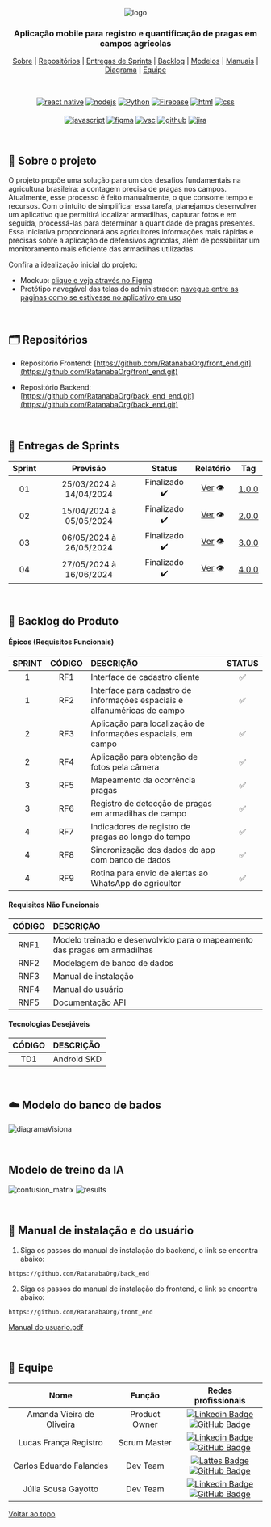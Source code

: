 <div align="center" id="menu">

![logo](https://github.com/RatanabaOrg/documentacao/assets/100284976/7b21818b-6819-48de-91a1-c8eda618f640)

<h3> Aplicação mobile para registro e quantificação de pragas em campos agrícolas </h3>

<p>
    <a href="#sobre">Sobre</a> | 
    <a href="#repositorios">Repositórios</a> | 
    <a href="#entrega">Entregas de Sprints</a> |
    <a href="#backlog">Backlog</a> | 
    <a href="#modelos">Modelos</a> | 
    <a href="#manuais">Manuais</a> | 
    <a href="#modelo">Diagrama</a> | 
    <a href="#equipe">Equipe</a>
</p>

<br>

 <a href="https://pt-br.reactjs.org/" target="blank"><img align="center" src="https://img.shields.io/badge/React-20232A?style=for-the-badge&logo=react&logoColor=61DAFB" alt="react native"/></a> 
 <a href="https://nodejs.org/en/about/" target="blank"><img align="center" src="https://img.shields.io/badge/Node.js-20232A?style=for-the-badge&logo=node.js&logoColor=43853D" alt="nodejs"/></a>
 <a href="https://www.python.org/" target="blank"><img align="center" src="https://img.shields.io/badge/Python-20232A?style=for-the-badge&logo=python&logoColor=blue" alt="Python"/></a>
 <a href="https://firebase.google.com/?hl=pt" target="blank"><img align="center" src="https://img.shields.io/badge/Firebase-20232A?style=for-the-badge&logo=firebase&logoColor=F7DF1E" alt="Firebase"/></a>
 <a href="https://developer.mozilla.org/pt-BR/docs/Web/HTML" target="blank"><img align="center" src="https://img.shields.io/badge/HTML5-20232A?style=for-the-badge&logo=html5&logoColor=orange" alt="html"/></a>
 <a href="https://developer.mozilla.org/pt-BR/docs/Web/CSS" target="blank"><img align="center" src="https://img.shields.io/badge/CSS3-20232A?style=for-the-badge&logo=css3&logoColor=blue" alt="css"/></a> <br><br>
 <a href="https://developer.mozilla.org/pt-BR/docs/Web/JavaScript" target="blank"><img align="center" src="https://img.shields.io/badge/JavaScript-20232A?style=for-the-badge&logo=javascript&logoColor=F7DF1E" alt="javascript"/></a> 
 <a href="http://www.figma.com" target="blank"><img align="center" src="https://img.shields.io/badge/Figma-20232A?style=for-the-badge&logo=figma&logoColor=white" alt="figma"/></a> 
 <a href="https://code.visualstudio.com/" target="blank"><img align="center" src="https://img.shields.io/badge/Visual_Studio_Code-20232A?style=for-the-badge&logo=visual%20studio%20code&logoColor=blue" alt="vsc"/></a> 
 <a href="https://github.com/" target="blank"><img align="center" src="https://img.shields.io/badge/GitHub-20232A?style=for-the-badge&logo=github&logoColor=white" alt="github"/></a> 
 <a href="https://www.atlassian.com/br/software/jira/guides/getting-started/introduction" target="blank"><img align="center" src="https://img.shields.io/badge/Jira-20232A?style=for-the-badge&logo=Jira&logoColor=blue" alt="jira"/></a>

</div> 

<br>

<span id="sobre">

## :pencil: Sobre o projeto

 O projeto propõe uma solução para um dos desafios fundamentais na agricultura brasileira: a contagem precisa de pragas nos campos. Atualmente, esse processo é feito manualmente, o que consome tempo e recursos. Com o intuito de simplificar essa tarefa, planejamos desenvolver um aplicativo que permitirá localizar armadilhas, capturar fotos e em seguida, processá-las para determinar a quantidade de pragas presentes. Essa iniciativa proporcionará aos agricultores informações mais rápidas e precisas sobre a aplicação de defensivos agrícolas, além de possibilitar um monitoramento mais eficiente das armadilhas utilizadas.

Confira a idealização inicial do projeto:

 - Mockup: [clique e veja através no Figma](https://www.figma.com/file/3lNlsnaBP7DkxzIIA7MGMz/api-5-Visiona?type=design&node-id=101-2&mode=design&t=6Q8tlAtnp1GMS03l-0) 
 - Protótipo navegável das telas do administrador: [navegue entre as páginas como se estivesse no aplicativo em uso](https://www.figma.com/proto/3lNlsnaBP7DkxzIIA7MGMz/api-5-Visiona?type=design&node-id=152-4847&t=dK9D6RtiEPNcLqvm-0&scaling=scale-down&page-id=152%3A2818&starting-point-node-id=152%3A4847&show-proto-sidebar=1)

<br>

<span id="repositorios">

<h2> 🗂 Repositórios </h2>

- Repositório Frontend: [https://github.com/RatanabaOrg/front_end.git](https://github.com/RatanabaOrg/front_end.git)

- Repositório Backend: [https://github.com/RatanabaOrg/back_end_end.git](https://github.com/RatanabaOrg/back_end.git)

<br>

<span id="entrega">

## 🏁 Entregas de Sprints
| Sprint |        Previsão         |      Status      |     Relatório     |   Tag   |
| :----: | :---------------------: | :--------------: | :---------------: | :------:|
|   01   | 25/03/2024 à 14/04/2024 |  Finalizado ✔️  | [Ver](https://github.com/RatanabaOrg/documentacao/tree/main/Sprint_1) 👁️ | [1.0.0](https://github.com/RatanabaOrg/documentacao/releases/tag/v1.0.0)|
|   02   | 15/04/2024 à 05/05/2024 |  Finalizado ✔️  | [Ver](https://github.com/RatanabaOrg/documentacao/tree/main/Sprint_2) 👁️ | [2.0.0](https://github.com/RatanabaOrg/documentacao/releases/tag/v2.0.0) |
|   03   | 06/05/2024 à 26/05/2024 |  Finalizado ✔️  | [Ver](https://github.com/RatanabaOrg/documentacao/tree/main/Sprint_3) 👁️ | [3.0.0](https://github.com/RatanabaOrg/documentacao/releases/tag/v3.0.0) |
|   04   | 27/05/2024 à 16/06/2024 |  Finalizado ✔️  | [Ver](https://github.com/RatanabaOrg/documentacao/tree/main/Sprint_4) 👁️ | [4.0.0](https://github.com/RatanabaOrg/documentacao/releases/tag/v4.0.0) |

<br>

<span id="backlog">  

## :pushpin: Backlog do Produto  

 #### Épicos (Requisitos Funcionais) 

| SPRINT | CÓDIGO | DESCRIÇÃO                                                                     | STATUS |
| :----: | :----: | :---------------------------------------------------------------------------- | :----: |
|   1    |  RF1   | Interface de cadastro cliente                                                 |   ✅  |
|   1    |  RF2   | Interface para cadastro de informações espaciais e alfanuméricas de campo     |   ✅  |
|   2    |  RF3   | Aplicação para localização de informações espaciais, em campo                 |   ✅  |
|   2    |  RF4   | Aplicação para obtenção de fotos pela câmera                                  |   ✅  |
|   3    |  RF5   | Mapeamento da ocorrência pragas                                               |   ✅  |
|   3    |  RF6   | Registro de detecção de pragas em armadilhas de campo                         |   ✅  |
|   4    |  RF7   | Indicadores de registro de pragas ao longo do tempo                           |   ✅  |
|   4    |  RF8   | Sincronização dos dados do app com banco de dados                             |   ✅  |
|   4    |  RF9   | Rotina para envio de alertas ao WhatsApp do agricultor                        |   ✅  |

#### Requisitos Não Funcionais  

| CÓDIGO | DESCRIÇÃO                                                                 |
| :----: | :------------------------------------------------------------------------ |
|  RNF1  | Modelo treinado e desenvolvido para o mapeamento das pragas em armadilhas |
|  RNF2  | Modelagem de banco de dados                                               |
|  RNF3  | Manual de instalação                                                      |
|  RNF4  | Manual do usuário                                                         |
|  RNF5  | Documentação API                                                          |

#### Tecnologias Desejáveis  

| CÓDIGO | DESCRIÇÃO             |
| :----: | :-------------------- |
|  TD1   | Android SKD           |

<br>

<span id="modelos">

 ## :cloud: Modelo do banco de bados

![diagramaVisiona](https://github.com/RatanabaOrg/documentacao/assets/100284976/73fd0a6d-eaeb-489b-9218-9cf2dd0e54df)

 <br>

## Modelo de treino da IA
![confusion_matrix](https://github.com/RatanabaOrg/documentacao/assets/101057737/b2d3ddb4-c82b-4a98-9988-70eab8c31079)
![results](https://github.com/RatanabaOrg/documentacao/assets/101057737/f4e11118-adf2-4270-9ba0-f80708ac90c9)

<br>
 <span id="manuais">

 ## :scroll: Manual de instalação e do usuário

1. Siga os passos do manual de instalação do backend, o link se encontra abaixo:

  ```
  https://github.com/RatanabaOrg/back_end
  ```

2. Siga os passos do manual de instalação do frontend, o link se encontra abaixo:

  ```
  https://github.com/RatanabaOrg/front_end
  ```

[Manual do usuario.pdf](https://github.com/RatanabaOrg/documentacao/files/15445847/Manual.do.usuario.pdf)

 <br>

<span id="equipe"> 

## :busts_in_silhouette: Equipe

|           Nome            |    Função     |        Redes profissionais        |
| :-----------------------: | :-----------: | :-------------------------------: |
| Amanda Vieira de Oliveira | Product Owner |  [![Linkedin Badge](https://img.shields.io/badge/Linkedin-blue?style=flat-square&logo=Linkedin&logoColor=white)](https://www.linkedin.com/in/amanda-vo/) <br> [![GitHub Badge](https://img.shields.io/badge/GitHub-111217?style=flat-square&logo=github&logoColor=white)](https://github.com/amandavo) |
|   Lucas França Registro   |  Scrum Master | [![Linkedin Badge](https://img.shields.io/badge/Linkedin-blue?style=flat-square&logo=Linkedin&logoColor=white)](https://www.linkedin.com) <br> [![GitHub Badge](https://img.shields.io/badge/GitHub-111217?style=flat-square&logo=github&logoColor=white)](https://github.com/LucasFrancaRegistro) |
|  Carlos Eduardo Falandes  |    Dev Team   | [![Lattes Badge](https://img.shields.io/badge/-Lattes-orange?style=flat-square&logo=GitBook&logoColor=white&link=http://lattes.cnpq.br/2433599000300626)](http://lattes.cnpq.br/3579183651868833) <br> [![GitHub Badge](https://img.shields.io/badge/GitHub-111217?style=flat-square&logo=github&logoColor=white)](https://github.com/Desduh) |
|    Júlia Sousa Gayotto    |    Dev Team   | [![Linkedin Badge](https://img.shields.io/badge/Linkedin-blue?style=flat-square&logo=Linkedin&logoColor=white)](https://www.linkedin.com/in/júlia-gayotto/) <br> [![GitHub Badge](https://img.shields.io/badge/GitHub-111217?style=flat-square&logo=github&logoColor=white)](https://github.com/JuliaGayotto) |

<a href="#menu">Voltar ao topo</a>
